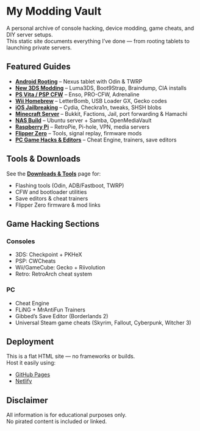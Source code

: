 # My Modding Vault

A personal archive of console hacking, device modding, game cheats, and DIY server setups.  
This static site documents everything I’ve done — from rooting tablets to launching private servers.

## Featured Guides

- **[Android Rooting](nexus.html)** – Nexus tablet with Odin & TWRP
- **[New 3DS Modding](3ds.html)** – Luma3DS, Boot9Strap, Braindump, CIA installs
- **[PS Vita / PSP CFW](vita.html)** – Enso, PRO-CFW, Adrenaline
- **[Wii Homebrew](wii.html)** – LetterBomb, USB Loader GX, Gecko codes
- **[iOS Jailbreaking](ios-jailbreaking.html)** – Cydia, Checkra1n, tweaks, SHSH blobs
- **[Minecraft Server](minecraft.html)** – Bukkit, Factions, Jail, port forwarding & Hamachi
- **[NAS Build](nas.html)** – Ubuntu server + Samba, OpenMediaVault
- **[Raspberry Pi](raspberry.html)** – RetroPie, Pi-hole, VPN, media servers
- **[Flipper Zero](flipper-zero.html)** – Tools, signal replay, firmware mods
- **[PC Game Hacks & Editors](pc-game-hacks.html)** – Cheat Engine, trainers, save editors

## Tools & Downloads

See the **[Downloads & Tools](downloads.html)** page for:
- Flashing tools (Odin, ADB/Fastboot, TWRP)
- CFW and bootloader utilities
- Save editors & cheat trainers
- Flipper Zero firmware & mod links

## Game Hacking Sections

### Consoles
- 3DS: Checkpoint + PKHeX
- PSP: CWCheats
- Wii/GameCube: Gecko + Riivolution
- Retro: RetroArch cheat system

### PC
- Cheat Engine
- FLiNG + MrAntiFun Trainers
- Gibbed’s Save Editor (Borderlands 2)
- Universal Steam game cheats (Skyrim, Fallout, Cyberpunk, Witcher 3)

## Deployment

This is a flat HTML site — no frameworks or builds.  
Host it easily using:
- [GitHub Pages](https://pages.github.com)
- [Netlify](https://netlify.com)

## Disclaimer

All information is for educational purposes only.  
No pirated content is included or linked.
